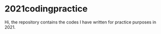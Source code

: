 # 2021codingpractice
Hi, the repository contains the codes I have written for practice purposes in 2021.
